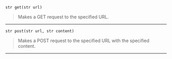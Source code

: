 ```carp
str get(str url)
```
> Makes a GET request to the specified URL.

---

```carp
str post(str url, str content)
```
> Makes a POST request to the specified URL with the specified content.

---